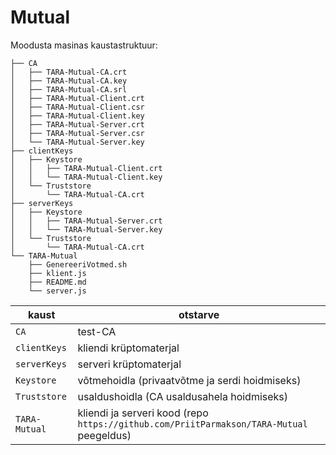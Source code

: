 # Mutual

Moodusta masinas kaustastruktuur:

```
├── CA
│   ├── TARA-Mutual-CA.crt
│   ├── TARA-Mutual-CA.key
│   ├── TARA-Mutual-CA.srl
│   ├── TARA-Mutual-Client.crt
│   ├── TARA-Mutual-Client.csr
│   ├── TARA-Mutual-Client.key
│   ├── TARA-Mutual-Server.crt
│   ├── TARA-Mutual-Server.csr
│   └── TARA-Mutual-Server.key
├── clientKeys
│   ├── Keystore
│   │   ├── TARA-Mutual-Client.crt
│   │   └── TARA-Mutual-Client.key
│   └── Truststore
│       └── TARA-Mutual-CA.crt
├── serverKeys
│   ├── Keystore
│   │   ├── TARA-Mutual-Server.crt
│   │   └── TARA-Mutual-Server.key
│   └── Truststore
│       └── TARA-Mutual-CA.crt
└── TARA-Mutual
    ├── GenereeriVotmed.sh
    ├── klient.js
    ├── README.md
    └── server.js
```

 kaust | otstarve
-------|----------
`CA`   | test-CA
`clientKeys` | kliendi krüptomaterjal 
`serverKeys`  | serveri krüptomaterjal
`Keystore`  | võtmehoidla (privaatvõtme ja serdi hoidmiseks) 
`Truststore` | usaldushoidla (CA usaldusahela hoidmiseks) 
`TARA-Mutual` | kliendi ja serveri kood (repo `https://github.com/PriitParmakson/TARA-Mutual` peegeldus)


